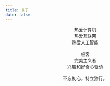 ```yaml
---
title: 关于
date: false
---
```


<center>热爱计算机</center>

<center>热爱互联网</center>

<center>热爱人工智能</center>

<br>

<center>极客</center>

<center>完美主义者</center>

<center>兴趣和好奇心驱动</center>

<br>

<center>不忘初心，特立独行。</center>
